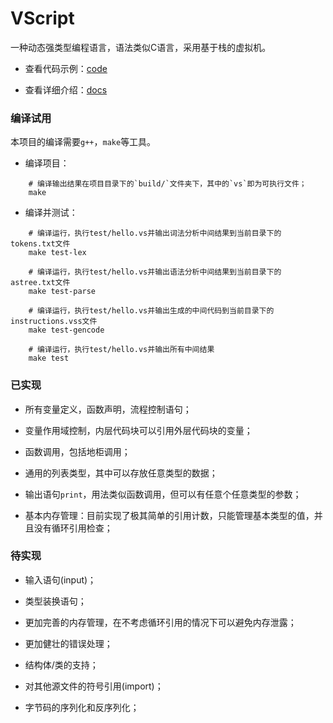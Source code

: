 # VScript

一种动态强类型编程语言，语法类似C语言，采用基于栈的虚拟机。

* 查看代码示例：[code](code/)

* 查看详细介绍：[docs](docs/Intro.md)

### 编译试用

本项目的编译需要`g++`，`make`等工具。

* 编译项目：

```shell
    # 编译输出结果在项目目录下的`build/`文件夹下，其中的`vs`即为可执行文件；
    make
```

* 编译并测试：

``` shell
    # 编译运行，执行test/hello.vs并输出词法分析中间结果到当前目录下的tokens.txt文件
    make test-lex

    # 编译运行，执行test/hello.vs并输出语法分析中间结果到当前目录下的astree.txt文件
    make test-parse

    # 编译运行，执行test/hello.vs并输出生成的中间代码到当前目录下的instructions.vss文件
    make test-gencode

    # 编译运行，执行test/hello.vs并输出所有中间结果
    make test
```

### 已实现

* 所有变量定义，函数声明，流程控制语句；

* 变量作用域控制，内层代码块可以引用外层代码块的变量；

* 函数调用，包括地柜调用；

* 通用的列表类型，其中可以存放任意类型的数据；

* 输出语句`print`，用法类似函数调用，但可以有任意个任意类型的参数；

* 基本内存管理：目前实现了极其简单的引用计数，只能管理基本类型的值，并且没有循环引用检查；

### 待实现

* 输入语句(input)；

* 类型装换语句；

* 更加完善的内存管理，在不考虑循环引用的情况下可以避免内存泄露；

* 更加健壮的错误处理；

* 结构体/类的支持；

* 对其他源文件的符号引用(import)；

* 字节码的序列化和反序列化；
